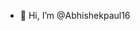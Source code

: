 - 👋 Hi, I’m @Abhishekpaul16 

<!---
Abhishekpaul16/Abhishekpaul16 is a ✨ special ✨ repository because its `README.md` (this file) appears on your GitHub profile.
You can click the Preview link to take a look at your changes.
--->
